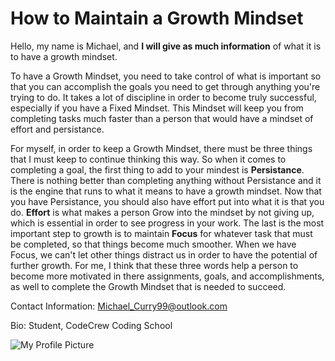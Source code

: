# How to Maintain a Growth Mindset


Hello, my name is Michael, and **I will give as much information** of  what it is to have a growth mindset.

To have a Growth Mindset, you need to take control of what is important so that you can accomplish the goals you need to
get through anything you're trying to do. It takes a lot of discipline in order to become truly successful, especially if
you have a Fixed Mindset. This Mindset will keep you from completing tasks much faster than a person that would have a mindset of effort
and persistance. 

For myself, in order to keep a Growth Mindset, there must be three things that I must keep to continue thinking this way. So when it comes to completing a
goal, the first thing to add to your mindest is **Persistance**. There is nothing better than completing anything without Persistance and it is the engine that
runs to what it means to have a growth mindset. Now that you have Persistance, you should also have effort put into what it is that you do. **Effort** is what makes
a person Grow into the mindset by not giving up, which is essential in order to see progress in your work. The last is the most important step to growth is to maintain 
**Focus** for whatever task that must be completed, so that things become much smoother. When we have Focus, we can't let other things distract us in order to have the potential
of further growth. For me, I think that these three words help a person to become more motivated in there assignments, goals, and accomplishments, as well to complete the Growth
Mindset that is needed to succeed.

Contact Information: Michael_Curry99@outlook.com

Bio: Student, CodeCrew Coding School

![My Profile Picture](https://scontent.fmem1-2.fna.fbcdn.net/v/t39.30808-6/238854603_4158310797594837_558865989492051096_n.jpg?_nc_cat=102&ccb=1-5&_nc_sid=09cbfe&_nc_ohc=UTN9ntmh4PIAX9fHxnR&_nc_ht=scontent.fmem1-2.fna&oh=f22aca6bc0c97a37f472b2b2bd3f103b&oe=616FBAF8)
